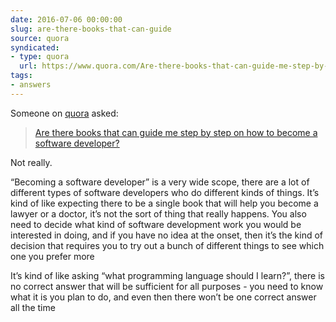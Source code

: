 ```yaml
---
date: 2016-07-06 00:00:00
slug: are-there-books-that-can-guide
source: quora
syndicated:
- type: quora
  url: https://www.quora.com/Are-there-books-that-can-guide-me-step-by-step-on-how-to-become-a-software-developer/answer/Roy-Tang
tags:
- answers
---
```


Someone on [quora](https://quora.com) asked:

> [Are there books that can guide me step by step on how to become a software developer?](https://www.quora.com/Are-there-books-that-can-guide-me-step-by-step-on-how-to-become-a-software-developer/answer/Roy-Tang)


Not really.

“Becoming a software developer” is a very wide scope, there are a lot of different types of software developers who do different kinds of things. It’s kind of like expecting there to be a single book that will help you become a lawyer or a doctor, it’s not the sort of thing that really happens. You also need to decide what kind of software development work you would be interested in doing, and if you have no idea at the onset, then it’s the kind of decision that requires you to try out a bunch of different things to see which one you prefer more

It’s kind of like asking “what programming language should I learn?”, there is no correct answer that will be sufficient for all purposes - you need to know what it is you plan to do, and even then there won’t be one correct answer all the time